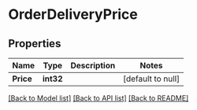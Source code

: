 # OrderDeliveryPrice

## Properties
Name | Type | Description | Notes
------------ | ------------- | ------------- | -------------
**Price** | **int32** |  | [default to null]

[[Back to Model list]](../README.md#documentation-for-models) [[Back to API list]](../README.md#documentation-for-api-endpoints) [[Back to README]](../README.md)


